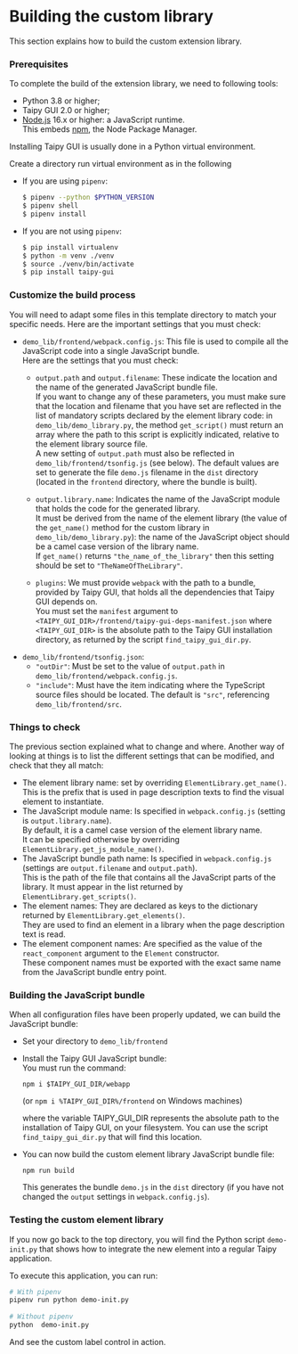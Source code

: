 # Building the custom library

This section explains how to build the custom extension library.

### Prerequisites

To complete the build of the extension library, we need to following tools:

- Python 3.8 or higher;
- Taipy GUI 2.0 or higher;
- [Node.js](https://nodejs.org/en/) 16.x or higher: a JavaScript runtime.<br/>
  This embeds [npm](https://www.npmjs.com/), the Node Package Manager.

Installing Taipy GUI is usually done in a Python virtual environment.

Create a directory run virtual environment as in the following

- If you are using `pipenv`:
   ```sh
   $ pipenv --python $PYTHON_VERSION
   $ pipenv shell
   $ pipenv install
   ```

- If you are not using `pipenv`:
   ```sh
   $ pip install virtualenv
   $ python -m venv ./venv
   $ source ./venv/bin/activate
   $ pip install taipy-gui
   ```

### Customize the build process

You will need to adapt some files in this template directory to match your specific
needs. Here are the important settings that you must check:

- `demo_lib/frontend/webpack.config.js`: This file is used to compile all the JavaScript
  code into a single JavaScript bundle.<br/>
  Here are the settings that you must check:
  - `output.path` and `output.filename`: These indicate the location and the name of the
    generated JavaScript bundle file.<br/>
    If you want to change any of these parameters, you must make sure that the location
    and filename that you have set are reflected in the list of mandatory scripts declared
    by the element library code: in `demo_lib/demo_library.py`, the method
    `get_script()` must return an array where the path to this script is explicitly
    indicated, relative to the element library source file.<br/>
    A new setting of `output.path` must also be reflected in
    `demo_lib/frontend/tsonfig.js` (see below).
    The default values are set to generate the file `demo.js` filename in the `dist` directory
    (located in the `frontend` directory, where the bundle is built).

  - `output.library.name`: Indicates the name of the JavaScript module that holds the code
    for the generated library.</br>
    It must be derived from the name of the element library (the value of the `get_name()`
    method for the custom library in `demo_lib/demo_library.py`): the name of the
    JavaScript object should be a camel case version of the library name.<br/>
    If `get_name()` returns `"the_name_of_the_library"` then this setting should be set
    to `"TheNameOfTheLibrary"`.
  - `plugins`: We must provide `webpack` with the path to a bundle, provided by Taipy GUI,
    that holds all the dependencies that Taipy GUI depends on.<br/>
    You must set the `manifest` argument to
    `<TAIPY_GUI_DIR>/frontend/taipy-gui-deps-manifest.json` where `<TAIPY_GUI_DIR>` is the 
    absolute path to the Taipy GUI installation directory, as returned by the script
    `find_taipy_gui_dir.py`.
- `demo_lib/frontend/tsonfig.json`:
   - `"outDir"`: Must be set to the value of `output.path` in
     `demo_lib/frontend/webpack.config.js`.
   - `"include"`: Must have the item indicating where the TypeScript source files should
     be located. The default is `"src"`, referencing `demo_lib/frontend/src`.

### Things to check

The previous section explained what to change and where.
Another way of looking at things is to list the different settings that can be
modified, and check that they all match:

- The element library name: set by overriding `ElementLibrary.get_name()`.<br/>
  This is the prefix that is used in page description texts to find the visual
  element to instantiate.
- The JavaScript module name: Is specified in `webpack.config.js` (setting is
  `output.library.name`).<br/>
  By default, it is a camel case version of the element library name.<br/>
  It can be specified otherwise by overriding `ElementLibrary.get_js_module_name()`.
- The JavaScript bundle path name: Is specified in `webpack.config.js` (settings are
  `output.filename` and `output.path`).<br/>
  This is the path of the file that contains all the JavaScript parts of the library. It
  must appear in the list returned by `ElementLibrary.get_scripts()`.
- The element names: They are declared as keys to the dictionary returned by 
  `ElementLibrary.get_elements()`.<br/>
  They are used to find an element in a library when the page description text is
  read.
- The element component names: Are specified as the value of the `react_component`
  argument to the `Element` constructor.<br/>
  These component names must be exported with the exact same name from the JavaScript
  bundle entry point.

### Building the JavaScript bundle

When all configuration files have been properly updated, we can build the
JavaScript bundle:

- Set your directory to `demo_lib/frontend`
- Install the Taipy GUI JavaScript bundle:<br/>
  You must run the command:
  ```
  npm i $TAIPY_GUI_DIR/webapp
  ```
  (or `npm i %TAIPY_GUI_DIR%/frontend` on Windows machines)

  where the variable TAIPY_GUI_DIR represents the absolute path to the installation
  of Taipy GUI, on your filesystem. You can use the script `find_taipy_gui_dir.py`
  that will find this location.
- You can now build the custom element library JavaScript bundle file:
  ```
  npm run build
  ```
  This generates the bundle `demo.js` in the `dist` directory (if you have not changed
  the `output` settings in `webpack.config.js`).

### Testing the custom element library

If you now go back to the top directory, you will find the Python script `demo-init.py`
that shows how to integrate the new element into a regular Taipy application.

To execute this application, you can run:
   ```bash
   # With pipenv
   pipenv run python demo-init.py
    
   # Without pipenv
   python  demo-init.py
   ```

And see the custom label control in action.